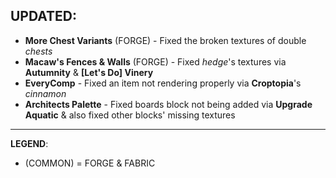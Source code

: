 ## UPDATED:
- **More Chest Variants** (FORGE) - Fixed the broken textures of double _chests_
- **Macaw's Fences & Walls** (FORGE) - Fixed _hedge_'s textures via **Autumnity** & **[Let's Do] Vinery**
- **EveryComp** - Fixed an item not rendering properly via **Croptopia**'s _cinnamon_
- **Architects Palette** - Fixed boards block not being added via **Upgrade Aquatic** & also fixed other blocks' missing textures

---
**LEGEND**:
- (COMMON) = FORGE & FABRIC
